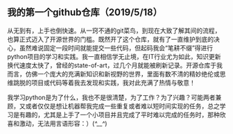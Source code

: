 ## 我的第一个github仓库（2019/5/18）

从无到有，上手也倒快速。从一窍不通的git菜鸟，到现在大致了解其间的流程，也算正式迈入了开源世界的门槛。既然开了这个仓库，就有了一直维护到底的决心，虽然难说固定一段时间就能提交一些代码，但起码我会“笔耕不缀”得进行python项目的学习和实践。我一直相信学无止境，在IT行业尤为如此，知识更新换代速度太快了，曾经的state-of-art，过几个月就能被刷新记录。开源仓库于我而言，仿佛一个庞大的充满新知识和新视野的世界，里面有数不清的精妙绝伦或思维跳脱的项目或代码等着我去发现和实践，我对此充满了热情与敬意！

我学习python是为了什么，我也不是很清楚，为了工作？为了兴趣？可能两者兼顾，又或者仅仅是想让机器帮我完成一些重复或者难以短时间实现的任务，总之学习是有趣的，尤其是上手了一个小项目并且完成了平时难以完成的任务时，那种欣喜和激动，无法用言语形容：）(*^__^*) 